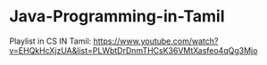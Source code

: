 # Java-Programming-in-Tamil

Playlist in CS IN Tamil:
https://www.youtube.com/watch?v=EHQkHcXjzUA&list=PLWbtDrDnmTHCsK36VMtXasfeo4qQg3Mjo
